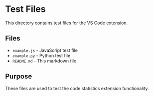 # Test Files

This directory contains test files for the VS Code extension.

## Files

- `example.js` - JavaScript test file
- `example.py` - Python test file
- `README.md` - This markdown file

## Purpose

These files are used to test the code statistics extension functionality.